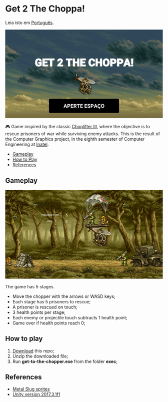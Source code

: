 # Get 2 The Choppa!

Leia isto em [Português](README.md).

![Start screen, cloudy sky in the background, helicopter facing right, "GET 2 THE CHOPPA!" text in large letters and "PRESS SPACE" button below](menu.jpeg "Start screen")

:video_game: Game inspired by the classic [Choplifter III](https://g.co/kgs/VB3G5z), where the objective is to rescue prisoners of war while surviving enemy attacks. This is the result of the Computer Graphics project, in the eighth semester of Computer Engineering at [Inatel](http://www.inatel.br/home/).

  - [Gameplay](#gameplay)
  - [How to Play](#how-to-play)
  - [References](#references)

## Gameplay
![Screenshot of a stage, with enemies, projectiles, P.O.Ws and the chopper](screenshot.jpeg "Gameplay")

The game has 5 stages.
- Move the chopper with the arrows or WASD keys;
- Each stage has 5 prisoners to rescue;
- A prisoner is rescued on touch;
- 3 health points per stage;
- Each enemy or projectile touch subtracts 1 health point;
- Game over if health points reach 0;

## How to play
1. [Download](https://github.com/umluizlima/get-to-the-chopper/archive/master.zip) this repo;
2. Unzip the downloaded file;
2. Run **get-to-the-chopper.exe** from the folder **exec**;

## References
- [Metal Slug sprites](https://www.spriters-resource.com/neo_geo_ngcd/ms3/)
- [Unity version 2017.3.1f1](https://unity3d.com/pt/unity/whats-new/unity-2017.3.1)
